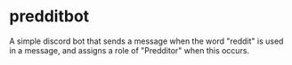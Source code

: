 # predditbot

A simple discord bot that sends a message when the word "reddit" is used in a message, and assigns a role of "Predditor" when this occurs.
